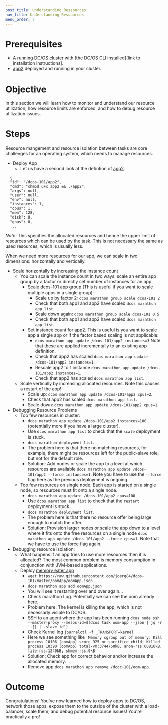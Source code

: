 ```yaml
---
post_title: Understanding Ressources
nav_title: Understanding Ressources
menu_order: 7
---
```


# Prerequisites
* A [running DC/OS cluster](/docs/1.8/tutorial/cli/) with [the DC/OS CLI installed](link to installation instructions].
* [app2](/docs/1.8/tutorial/app2/) deployed and running in your cluster.

# Objective
In this section we will learn how to monitor and understand our resource utilization, how resource limits are enforced, and how to debug resource utilization issues.

# Steps
Resource mangement and resource isolation between tasks are core challenges for an operating system, which needs to manage resources.

* Deploy App
  * Let us have a second look at the defintion of [app2](https://github.com/joerg84/dcos-101/blob/master/app2/app2.go).


```
  {
  "id": "/dcos-101/app2",
  "cmd": "chmod u+x app2 && ./app2",
  "args": null,
  "user": null,
  "env": null,
  "instances": 1,
  "cpus": 1,
  "mem": 128,
  "disk": 0,
  "gpus": 0,
  ...
```

  *Note:* This specifies the allocated resources and hence the upper limit of resources which can be used by the task. This is not necessary the same as used resources, which is usually less.

  When we need more resources for our app, we can scale in two dimensions: horizontally and vertically.
   * Scale horizontally by increasing the instance count
      * You can scale the instance count in two ways: scale an entire app group by a factor or directly set number of instances for an app.
        * Scale dcos-101 app group  (This is useful if you want to scale multiple apps in a single group):
          * Scale up by factor 2: `dcos marathon group scale dcos-101 2`
          * Check that both app1 and app2 have scaled `dcos marathon app list`.
          * Scale down again: `dcos marathon group scale dcos-101 0.5`
          * Check that both app1 and app2 have scaled `dcos marathon app list`.
        * Set instance count for app2. This is useful is you want to scale app a single app or if the factor based scaling is not applicable:
          * `dcos marathon app update /dcos-101/app2 instances=3` Note that these are applied incrementally to an existing app definition.
          * Check that app2 has scaled `dcos marathon app update /dcos-101/app2 instances=1`.
          * Rescale app2 to 1 instance `dcos marathon app update /dcos-101/app2 instances=1`.
          * Check that app2 has scaled `dcos marathon app list`.
     * Scale vertically by increasing allocated resources. Note this causes a restart of the app!
         * Scale up: `dcos marathon app update /dcos-101/app2 cpus=2`.
         *  Check that app2 has scaled `dcos marathon app list`.
         * Scale down: `dcos marathon app update /dcos-101/app2 cpus=1`.
   * Debugging Resource Problems
      * Too few resources in cluster:
          * `dcos marathon app update /dcos-101/app2 instances=100` (potentially more if you have a large cluster).
          * Use `dcos marathon app list` to check that the `scale` deployment is stuck.
          * `dcos marathon deployment list`.
          * The problem here is that there no matching resources, for example, there might be resources left for the public-slave role, but not for the default role.
          * Solution: Add nodes or scale the app to a level at which resources are available `dcos marathon app update /dcos-101/app2 --force instances=1`. Note you have to use the `--force` flag here as the previous deployment is ongoing.
      * Too few resources on single node. Each app is started on a single node, so resources must fit onto a single node.
          * `dcos marathon app update /dcos-101/app2 cpus=100`
          * Use `dcos marathon app list` to check that the `restart` deployment is stuck.
          * `dcos marathon deployment list`.
          * The problem here is that there no resource offer being large enough to match the offer.
          * Solution: Provision larger nodes or scale the app down to a level where it fits onto the free resources on a single node `dcos marathon app update /dcos-101/app2 --force cpus=1`. Note that we have to use the force flag again.
   * Debugging resource isolation:
      * What happens if an app tries to use more resources then it is allocated? The most common problem is memory consumption in conjunction with JVM-based applications.
      * Deploy [memory eater app](https://github.com/joerg84/dcos-101/blob/master/oomApp/oomApp.go)
          * `wget https://raw.githubusercontent.com/joerg84/dcos-101/master/oomApp/oomApp.json`
          * `dcos marathon app add oomApp.json`
          * You will see it restarting over and over again...
          * Check marathon Log. Potentially we can see the oom already here.
          * Problem here: The kernel is killing the app, which is not  necessarly visible to DC/OS.
          * SSH to an agent where the app has been running `dcos node ssh --master-proxy --mesos-id=$(dcos task oom-app --json | jq -r '.[] | .slave_id')`
          * Check Kernel log `journalctl -f _TRANSPORT=kernel`
          * Here we see something like ` Memory cgroup out of memory: Kill process 10106 (oomApp) score 925 or sacrifice child; Killed process 10390 (oomApp) total-vm:3744760kB, anon-rss:60816kB, file-rss:1240kB, shmem-rss:0kB`
          * Solution: Check app for correct behavior and/or increase the allocated memory.
          * Remove app `dcos marathon app remove /dcoc-101/oom-app`.


# Outcome
Congratulations! You've now learned how to deploy apps to DC/OS, network those apps, expose them to the outside of the cluster with a load-balancer, scale them, and debug potential resource issues! You're practically a pro!
